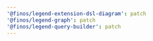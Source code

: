```yaml
---
'@finos/legend-extension-dsl-diagram': patch
'@finos/legend-graph': patch
'@finos/legend-query-builder': patch
---
```

